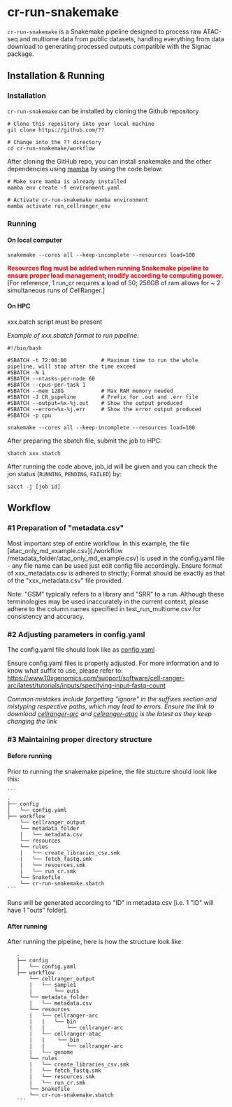 # cr-run-snakemake

```cr-run-snakemake``` is a Snakemake pipeline designed to process raw ATAC-seq and multiome data from public datasets, handling everything from data download to generating processed outputs compatible with the Signac package.

## Installation & Running 
### Installation 
```cr-run-snakemake``` can be installed by cloning the Github repository
```
# Clone this repository into your local machine
git clone https://github.com/??

# Change into the ?? directory
cd cr-run-snakemake/workflow
```

After cloning the GitHub repo, you can install snakemake and the other dependencies using [mamba](https://mamba.readthedocs.io/en/latest/installation/mamba-installation.html) by using the code below:
```
# Make sure mamba is already installed
mamba env create -f environment.yaml

# Activate cr-run-snakemake mamba environment
mamba activate run_cellranger_env
```

### Running
#### On local computer
```
snakemake --cores all --keep-incomplete --resources load=100
```
<div style="color: red;">
  <strong>Resources flag must be added when running Snakemake pipeline to ensure proper load management; modify according to computing power.</strong>
</div>
[For reference, 1 run_cr requires a load of 50; 256GB of ram allows for ~ 2 simultaneous runs of CellRanger.]

#### On HPC

xxx.batch script must be present

*Example of xxx.sbatch format to run pipeline:*
```
#!/bin/bash

#SBATCH -t 72:00:00           # Maximum time to run the whole pipeline, will stop after the time exceed
#SBATCH -N 1
#SBATCH --ntasks-per-node 60
#SBATCH --cpus-per-task 1
#SBATCH --mem 128G            # Max RAM memory needed
#SBATCH -J CR_pipeline        # Prefix for .out and .err file
#SBATCH --output=%x-%j.out    # Show the output produced
#SBATCH --error=%x-%j.err     # Show the error output produced
#SBATCH -p cpu

snakemake --cores all --keep-incomplete --resources load=100
```

After preparing the sbatch file, submit the job to HPC:
```
sbatch xxx.sbatch
```
After running the code above, job_id will be given and you can check the jon status (```RUNNING```, ```PENDING```, ```FAILED```) by:
```
sacct -j [job id]
```

## Workflow

### #1 Preparation of "metadata.csv"

Most important step of entire workflow. In this example, the file [atac_only_md_example.csv](./workflow
/metadata_folder/atac_only_md_example.csv) is used in the config.yaml file - any file name can be used just edit config file accordingly.
Ensure format of xxx_metadata.csv is adhered to strictly; Format should be exactly as that of the "xxx_metadata.csv" file provided.

Note: "GSM" typically refers to a library and "SRR" to a run. Although these terminologies may be used inaccurately in the current context, please adhere to the column names specified in test_run_multiome.csv for consistency and accuracy.


### #2 Adjusting parameters in config.yaml
The config.yaml file should look like as [config.yaml](./config/config.yaml)

Ensure config.yaml files is properly adjusted. For more information and to know what suffix to use, please refer to: https://www.10xgenomics.com/support/software/cell-ranger-arc/latest/tutorials/inputs/specifying-input-fastq-count

*Common mistakes include forgetting "ignore" in the suffixes section and mistyping respective paths, which may lead to errors.*
*Ensure the link to download [cellranger-arc](https://support.10xgenomics.com/single-cell-multiome-atac-gex/software/downloads/latest) and [cellranger-atac](https://support.10xgenomics.com/single-cell-atac/software/downloads/latest) is the latest as they keep changing the link*

### #3 Maintaining proper directory structure 
#### Before running
Prior to running the snakemake pipeline, the file stucture should look like this:

    ```
    .
    ├── config
    │   └── config.yaml
    ├── workflow
        └── cellranger_output
        └── metadata_folder
        |   └── metadata.csv
        └── resources
        └── rules
        |   └── create_libraries_csv.smk
        |   └── fetch_fastq.smk
        |   └── resources.smk
        |   └── run_cr.smk
        └── Snakefile
        └── cr-run-snakemake.sbatch
    ```
    
Runs will be generated according to "ID" in metadata.csv [i.e. 1  "ID" will have 1 "outs" folder].

#### After running
After running the pipeline, here is how the structure look like:

 ```
    .
    ├── config
    │   └── config.yaml
    ├── workflow
        └── cellranger_output
        |   └── sample1
        |       └── outs
        └── metadata_folder
        |   └── metadata.csv
        └── resources
        |   └── cellranger-arc
        |   |   └── bin
        |   |       └── cellranger-arc
        |   └── cellranger-atac
        |   |    └── bin
        |   |       └── cellranger-arc
        |   └── genome
        └── rules
        |   └── create_libraries_csv.smk
        |   └── fetch_fastq.smk
        |   └── resources.smk
        |   └── run_cr.smk
        └── Snakefile
        └── cr-run-snakemake.sbatch
    ```

